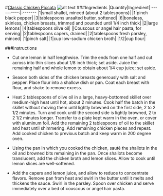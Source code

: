 #[Classic Chicken Piccata](http://food52.com/recipes/26564-classic-chicken-piccata)
![alt text](https://images.food52.com/1fpa_0b2xJeDtlFbKoVW6thNXBY=/753x502/da54cfd6-7a62-4e48-89b7-c1533bbaf8de--2014-0225_CP_classic-chicken-piccata-005.jpg)
###Ingredients
|Quantity|Ingredient|
----------:|:-------
|1|small shallot, minced (about 2 tablespoons)|
|1|pinch black pepper|
|3|tablespoons unsalted butter, softened|
|6|boneless, skinless, chicken breasts, trimmed and pounded until 1/4 inch thick|
|2|large lemons|
|4|tablespoons olive oil|
||Couscous or angel hair pasta, for serving|
|2|tablespoons capers, drained|
|2|tablespoons fresh parsley, minced|
|1|pinch salt|
|1|cup low-sodium chicken broth|
|1/2|cup flour|

###Instructions

* Cut one lemon in half lengthwise. Trim the ends from one half and cut across into thin slices about 1/8 inch thick; set aside. Juice the remaining half and whole lemon to obtain about 1/4 cup juice; set aside.

* Season both sides of the chicken breasts generously with salt and pepper. Place flour into a shallow dish or pan. Coat each breast with flour, and shake to remove excess.

* Heat 2 tablespoons of olive oil in a large, heavy-bottomed skillet over medium-high heat until hot, about 2 minutes. Cook half the batch in the skillet without moving them until lightly browned on the first side, 2 to 2 1/2 minutes. Turn and cook until the second side is lightly browned, 2 to 2 1/2 minutes longer. Transfer to a plate kept warm in the oven, or cover with aluminum foil. Add the remaining 2 tablespoons of oil to the skillet and heat until shimmering. Add remaining chicken pieces and repeat.  Add cooked chicken to previous batch and keep warm in 200 degree oven.

* Using the pan in which you cooked the chicken, sauté the shallots in the oil and browned bits remaining in the pan.  Once shallots become translucent, add the chicken broth and lemon slices.  Allow to cook until lemon slices are well-softened.

* Add the capers and lemon juice, and allow to reduce to concentrate flavors.  Remove pan from heat and swirl in the butter until it melts and thickens the sauce. Swirl in the parsley. Spoon over chicken and serve immediately over a bed of couscous or angel hair pasta.